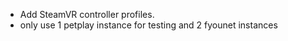 - Add SteamVR controller profiles. 
- only use 1 petplay instance for testing and 2 fyounet instances 